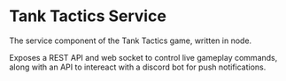 # Tank Tactics Service

The service component of the Tank Tactics game, written in node.

Exposes a REST API and web socket to control live gameplay commands, along with an API to intereact with a discord bot for push notifications.

